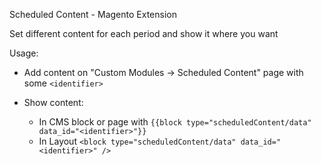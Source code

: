 Scheduled Content - Magento Extension  
  
Set different content for each period and show it where you want  
  
Usage:  
  
* Add content on "Custom Modules -> Scheduled Content" page with some `<identifier>`
  
* Show content:  
  * In CMS block or page with `{{block type="scheduledContent/data" data_id="<identifier>"}}` 
  * In Layout `<block type="scheduledContent/data" data_id="<identifier>" />`

